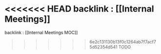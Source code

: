 <<<<<<< HEAD
backlink : [[Internal Meetings]]
=======
backlink : [[Internal Meetings MOC]]
>>>>>>> 6e2c131130b13f0c1264ab7f7acf75d52354d541
TODO